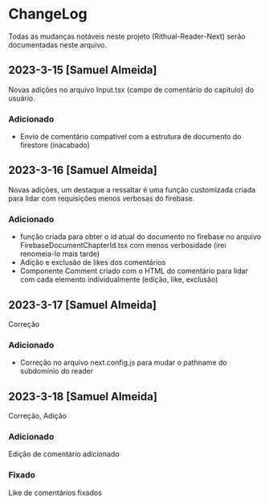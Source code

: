 # ChangeLog
Todas as mudanças notáveis neste projeto (Rithual-Reader-Next) serão documentadas neste arquivo.
 
## 2023-3-15 [Samuel Almeida]
 
Novas adições no arquivo Input.tsx (campo de comentário do capitulo) do usuário.
 
### Adicionado
- Envio de comentário compatível com a estrutura de documento do firestore (inacabado)

## 2023-3-16 [Samuel Almeida]
 
Novas adições, um destaque a ressaltar é uma função customizada criada para lidar com requisições menos verbosas do firebase.

### Adicionado
- função criada para obter o id atual do documento no firebase no arquivo FirebaseDocumentChapterId.tsx com menos verbosidade (irei renomeia-lo mais tarde)
- Adição e exclusão de likes dos comentários
- Componente Comment criado com o HTML do comentário para lidar com cada elemento individualmente (edição, like, exclusão)

## 2023-3-17 [Samuel Almeida]
 
Correção

### Adicionado
- Correção no arquivo next.config.js para mudar o pathname do subdomínio do reader

## 2023-3-18 [Samuel Almeida]
 
Correção, Adição

### Adicionado
Edição de comentário adicionado

### Fixado
Like de comentários fixados